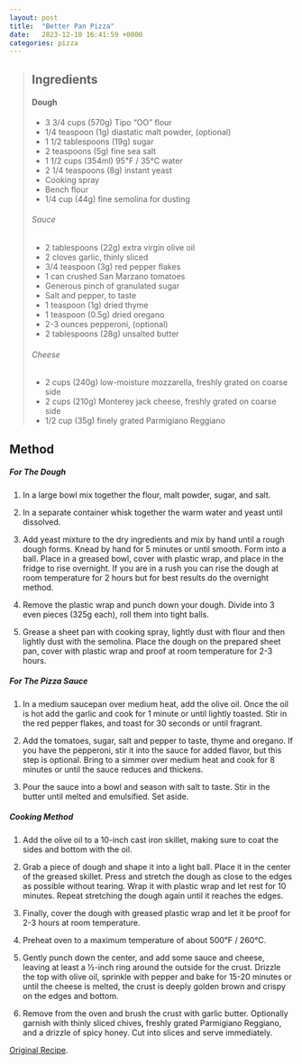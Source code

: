 ```yaml
---
layout: post
title:  "Better Pan Pizza"
date:   2023-12-10 16:41:59 +0000
categories: pizza
---
```

> ## Ingredients
>
> #### Dough
>
> - 3 3/4 cups (570g) Tipo “OO” flour 
> - 1/4 teaspoon (1g) diastatic malt powder, (optional)
> - 1 1/2 tablespoons (19g) sugar 
> - 2 teaspoons (5g) fine sea salt 
> - 1 1/2 cups (354ml) 95℉ / 35℃ water 
> - 2 1/4 teaspoons (8g) instant yeast 
> - Cooking spray 
> - Bench flour 
> - 1/4 cup (44g) fine semolina for dusting 
>
> ###### Sauce
>
> - 2 tablespoons (22g) extra virgin olive oil 
> - 2 cloves garlic, thinly sliced
> - 3/4 teaspoon (3g) red pepper flakes 
> - 1 can crushed San Marzano tomatoes  
> - Generous pinch of granulated sugar 
> - Salt and pepper, to taste
> - 1 teaspoon (1g) dried thyme
> - 1 teaspoon (0.5g) dried oregano 
> - 2-3 ounces pepperoni, (optional)
> - 2 tablespoons (28g) unsalted butter 
>
> ###### Cheese
>
> - 2 cups (240g) low-moisture mozzarella, freshly grated on coarse side
> - 2 cups (210g) Monterey jack cheese, freshly grated on coarse side
> - 1/2 cup (35g) finely grated Parmigiano Reggiano 

## Method

##### For The Dough 

1. In a large bowl mix together the flour, malt powder, sugar, and salt. 

2. In a separate container whisk together the warm water and yeast until dissolved. 

3. Add yeast mixture to the dry ingredients and mix by hand until a rough dough forms. Knead by hand for 5 minutes or until smooth. Form into a ball. Place in a greased bowl, cover with plastic wrap, and place in the fridge to rise overnight. If you are in a rush you can rise the dough at room temperature for 2 hours but for best results do the overnight method. 

4. Remove the plastic wrap and punch down your dough. Divide into 3 even pieces (325g each), roll them into tight balls. 

5. Grease a sheet pan with cooking spray, lightly dust with flour and then lightly dust with the semolina. Place the dough on the prepared sheet pan, cover with plastic wrap and proof at room temperature for 2-3 hours.

##### For The Pizza Sauce 

1. In a medium saucepan over medium heat, add the olive oil. Once the oil is hot add the garlic and cook for 1 minute or until lightly toasted. Stir in the red pepper flakes, and toast for 30 seconds or until fragrant. 

2. Add the tomatoes, sugar, salt and pepper to taste, thyme and oregano. If you have the pepperoni, stir it into the sauce for added flavor, but this step is optional. Bring to a simmer over medium heat and cook for 8 minutes or until the sauce reduces and thickens. 

3. Pour the sauce into a bowl and season with salt to taste. Stir in the butter until melted and emulsified. Set aside. 

##### Cooking Method

1. Add the olive oil to a 10-inch cast iron skillet, making sure to coat the sides and bottom with the oil. 

2. Grab a piece of dough and shape it into a light ball. Place it in the center of the greased skillet. Press and stretch the dough as close to the edges as possible without tearing. Wrap it with plastic wrap and let rest for 10 minutes. Repeat stretching the dough again until it reaches the edges. 

3. Finally, cover the dough with greased plastic wrap and let it be proof for 2-3 hours at room temperature. 

4. Preheat oven to a maximum temperature of about 500℉ / 260℃. 

5. Gently punch down the center, and add some sauce and cheese, leaving at least a ½-inch ring around the outside for the crust. Drizzle the top with olive oil, sprinkle with pepper and bake for 15-20 minutes or until the cheese is melted, the crust is deeply golden brown and crispy on the edges and bottom. 

6. Remove from the oven and brush the crust with garlic butter. Optionally garnish with thinly sliced chives, freshly grated Parmigiano Reggiano, and a drizzle of spicy honey. Cut into slices and serve immediately. 


[Original Recipe][original-recipe].

[original-recipe]: https://www.joshuaweissman.com/post/dominos-pizza